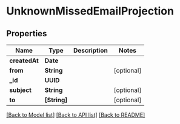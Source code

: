 # UnknownMissedEmailProjection

## Properties
Name | Type | Description | Notes
------------ | ------------- | ------------- | -------------
**createdAt** | **Date** |  | 
**from** | **String** |  | [optional] 
**_id** | **UUID** |  | 
**subject** | **String** |  | [optional] 
**to** | **[String]** |  | [optional] 

[[Back to Model list]](../README#documentation-for-models) [[Back to API list]](../README#documentation-for-api-endpoints) [[Back to README]](../README)


